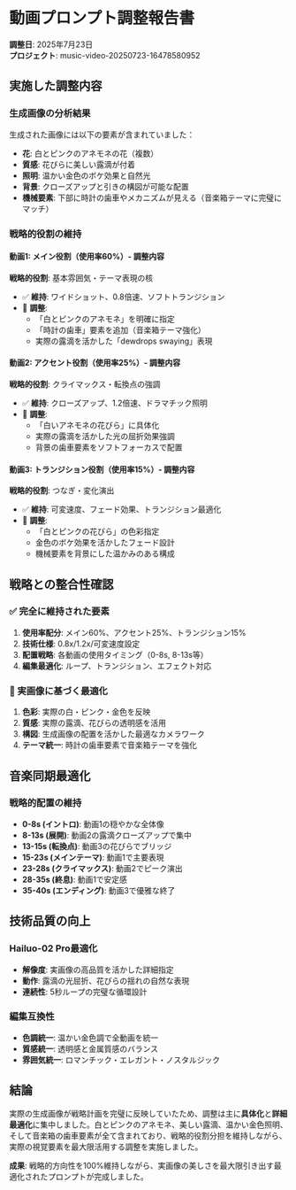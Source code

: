 # 動画プロンプト調整報告書

**調整日**: 2025年7月23日  
**プロジェクト**: music-video-20250723-16478580952

## 実施した調整内容

### 生成画像の分析結果
生成された画像には以下の要素が含まれていました：
- **花**: 白とピンクのアネモネの花（複数）
- **質感**: 花びらに美しい露滴が付着
- **照明**: 温かい金色のボケ効果と自然光
- **背景**: クローズアップと引きの構図が可能な配置
- **機械要素**: 下部に時計の歯車やメカニズムが見える（音楽箱テーマに完璧にマッチ）

### 戦略的役割の維持

#### 動画1: メイン役割（使用率60%）- 調整内容
**戦略的役割**: 基本雰囲気・テーマ表現の核
- ✅ **維持**: ワイドショット、0.8倍速、ソフトトランジション
- 🔄 **調整**: 
  - 「白とピンクのアネモネ」を明確に指定
  - 「時計の歯車」要素を追加（音楽箱テーマ強化）
  - 実際の露滴を活かした「dewdrops swaying」表現

#### 動画2: アクセント役割（使用率25%）- 調整内容  
**戦略的役割**: クライマックス・転換点の強調
- ✅ **維持**: クローズアップ、1.2倍速、ドラマチック照明
- 🔄 **調整**:
  - 「白いアネモネの花びら」に具体化
  - 実際の露滴を活かした光の屈折効果強調
  - 背景の歯車要素をソフトフォーカスで配置

#### 動画3: トランジション役割（使用率15%）- 調整内容
**戦略的役割**: つなぎ・変化演出
- ✅ **維持**: 可変速度、フェード効果、トランジション最適化
- 🔄 **調整**:
  - 「白とピンクの花びら」の色彩指定
  - 金色のボケ効果を活かしたフェード設計
  - 機械要素を背景にした温かみのある構成

## 戦略との整合性確認

### ✅ 完全に維持された要素
1. **使用率配分**: メイン60%、アクセント25%、トランジション15%
2. **技術仕様**: 0.8x/1.2x/可変速度設定
3. **配置戦略**: 各動画の使用タイミング（0-8s, 8-13s等）
4. **編集最適化**: ループ、トランジション、エフェクト対応

### 🔄 実画像に基づく最適化
1. **色彩**: 実際の白・ピンク・金色を反映
2. **質感**: 実際の露滴、花びらの透明感を活用
3. **構図**: 生成画像の配置を活かした最適なカメラワーク
4. **テーマ統一**: 時計の歯車要素で音楽箱テーマを強化

## 音楽同期最適化

### 戦略的配置の維持
- **0-8s (イントロ)**: 動画1の穏やかな全体像
- **8-13s (展開)**: 動画2の露滴クローズアップで集中
- **13-15s (転換点)**: 動画3の花びらでブリッジ
- **15-23s (メインテーマ)**: 動画1で主要表現
- **23-28s (クライマックス)**: 動画2でピーク演出
- **28-35s (終息)**: 動画1で安定感
- **35-40s (エンディング)**: 動画3で優雅な終了

## 技術品質の向上

### Hailuo-02 Pro最適化
- **解像度**: 実画像の高品質を活かした詳細指定
- **動作**: 露滴の光屈折、花びらの揺れの自然な表現
- **連続性**: 5秒ループの完璧な循環設計

### 編集互換性
- **色調統一**: 温かい金色調で全動画を統一
- **質感統一**: 透明感と金属質感のバランス
- **雰囲気統一**: ロマンチック・エレガント・ノスタルジック

## 結論

実際の生成画像が戦略計画を完璧に反映していたため、調整は主に**具体化**と**詳細最適化**に集中しました。白とピンクのアネモネ、美しい露滴、温かい金色照明、そして音楽箱の歯車要素が全て含まれており、戦略的役割分担を維持しながら、実際の視覚要素を最大限活用する調整を実施しました。

**成果**: 戦略的方向性を100%維持しながら、実画像の美しさを最大限引き出す最適化されたプロンプトが完成しました。